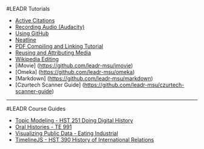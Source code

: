 #LEADR Tutorials
- [Active Citations](https://github.com/leadr-msu/active-citations)
- [Recording Audio (Audacity)](https://github.com/leadr-msu/audacity)
- [Using GitHub](https://github.com/leadr-msu/github-use-tutorial)
- [Neatline](https://github.com/leadr-msu/neatline-tutorial)
- [PDF Compiling and Linking Tutorial](https://github.com/leadr-msu/pdf-compiling-and-linking-tutorial)
- [Reusing and Attributing Media](https://github.com/leadr-msu/reusing-attributing-media)
- [Wikipedia Editing](https://github.com/leadr-msu/wikipedia-editing)
- [iMovie] (https://github.com/leadr-msu/imovie)
- [Omeka] (https://github.com/leadr-msu/omeka)
- [Markdown] (https://github.com/leadr-msu/markdown)
- [Czurtech Scanner Guide] (https://github.com/leadr-msu/czurtech-scanner-guide)

-----
#LEADR Course Guides
- [Topic Modeling - HST 251 Doing Digital History](https://github.com/leadr-msu/topicmodeling-hst251)
- [Oral Histories - TE 991](https://github.com/leadr-msu/oral-history-publication-te991)
- [Visualizing Public Data - Eating Industrial](https://github.com/leadr-msu/visualizing-public-data-eating-industrial)
- [TimelineJS - HST 390 History of International Relations](https://github.com/leadr-msu/timelinejs-hst390-international-relations)
